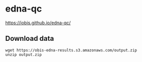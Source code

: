 # edna-qc

https://iobis.github.io/edna-qc/

## Download data

```
wget https://obis-edna-results.s3.amazonaws.com/output.zip
unzip output.zip
```
